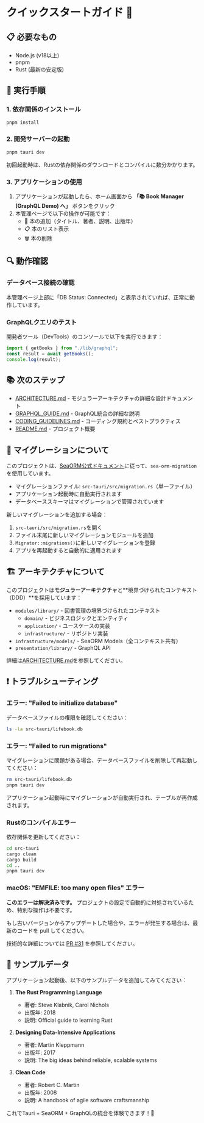 # クイックスタートガイド 🚀

## 📋 必要なもの

- Node.js (v18以上)
- pnpm
- Rust (最新の安定版)

## 🏃 実行手順

### 1. 依存関係のインストール

```bash
pnpm install
```

### 2. 開発サーバーの起動

```bash
pnpm tauri dev
```

初回起動時は、Rustの依存関係のダウンロードとコンパイルに数分かかります。

### 3. アプリケーションの使用

1. アプリケーションが起動したら、ホーム画面から **「📚 Book Manager (GraphQL Demo) へ」** ボタンをクリック
2. 本管理ページで以下の操作が可能です：
   - 📖 本の追加（タイトル、著者、説明、出版年）
   - 📋 本のリスト表示
   - 🗑️ 本の削除

## 🔍 動作確認

### データベース接続の確認

本管理ページ上部に「DB Status: Connected」と表示されていれば、正常に動作しています。

### GraphQLクエリのテスト

開発者ツール（DevTools）のコンソールで以下を実行できます：

```javascript
import { getBooks } from "./lib/graphql";
const result = await getBooks();
console.log(result);
```

## 📚 次のステップ

- [ARCHITECTURE.md](./ARCHITECTURE.md) - モジュラーアーキテクチャの詳細な設計ドキュメント
- [GRAPHQL_GUIDE.md](./GRAPHQL_GUIDE.md) - GraphQL統合の詳細な説明
- [CODING_GUIDELINES.md](./CODING_GUIDELINES.md) - コーディング規約とベストプラクティス
- [README.md](./README.md) - プロジェクト概要

## 🔄 マイグレーションについて

このプロジェクトは、[SeaORM公式ドキュメント](https://www.sea-ql.org/SeaORM/docs/migration/setting-up-migration/)に従って、`sea-orm-migration`を使用しています。

- マイグレーションファイル: `src-tauri/src/migration.rs`（単一ファイル）
- アプリケーション起動時に自動実行されます
- データベーススキーマはマイグレーションで管理されています

新しいマイグレーションを追加する場合：

1. `src-tauri/src/migration.rs`を開く
2. ファイル末尾に新しいマイグレーションモジュールを追加
3. `Migrator::migrations()`に新しいマイグレーションを登録
4. アプリを再起動すると自動的に適用されます

## 🏗️ アーキテクチャについて

このプロジェクトは**モジュラーアーキテクチャ**と**境界づけられたコンテキスト（DDD）**を採用しています：

- `modules/library/` - 図書管理の境界づけられたコンテキスト
  - `domain/` - ビジネスロジックとエンティティ
  - `application/` - ユースケースの実装
  - `infrastructure/` - リポジトリ実装
- `infrastructure/models/` - SeaORM Models（全コンテキスト共有）
- `presentation/library/` - GraphQL API

詳細は[ARCHITECTURE.md](./ARCHITECTURE.md)を参照してください。

## ❗ トラブルシューティング

### エラー: "Failed to initialize database"

データベースファイルの権限を確認してください：

```bash
ls -la src-tauri/lifebook.db
```

### エラー: "Failed to run migrations"

マイグレーションに問題がある場合、データベースファイルを削除して再起動してください：

```bash
rm src-tauri/lifebook.db
pnpm tauri dev
```

アプリケーション起動時にマイグレーションが自動実行され、テーブルが再作成されます。

### Rustのコンパイルエラー

依存関係を更新してください：

```bash
cd src-tauri
cargo clean
cargo build
cd ..
pnpm tauri dev
```

### macOS: "EMFILE: too many open files" エラー

**このエラーは解決済みです。** プロジェクトの設定で自動的に対処されているため、特別な操作は不要です。

もし古いバージョンからアップデートした場合や、エラーが発生する場合は、最新のコードを pull してください。

技術的な詳細については [PR #31](https://github.com/toshiki670/LifeBook/pull/31) を参照してください。

## 🎯 サンプルデータ

アプリケーション起動後、以下のサンプルデータを追加してみてください：

1. **The Rust Programming Language**
   - 著者: Steve Klabnik, Carol Nichols
   - 出版年: 2018
   - 説明: Official guide to learning Rust

2. **Designing Data-Intensive Applications**
   - 著者: Martin Kleppmann
   - 出版年: 2017
   - 説明: The big ideas behind reliable, scalable systems

3. **Clean Code**
   - 著者: Robert C. Martin
   - 出版年: 2008
   - 説明: A handbook of agile software craftsmanship

これでTauri + SeaORM + GraphQLの統合を体験できます！🎉

